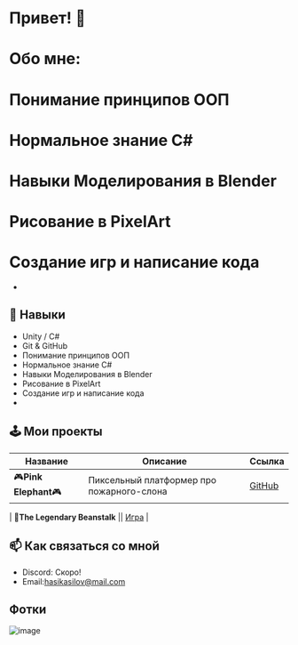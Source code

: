 # Привет! 👋
# Обо мне: 
# Понимание принципов ООП
# Нормальное знание C#
# Навыки Моделирования в Blender
# Рисование в PixelArt
# Создание игр и написание кода
-

## 🔧 Навыки
- Unity / C#
- Git & GitHub
- Понимание принципов ООП
- Нормальное знание C#
- Навыки Моделирования в Blender
- Рисование в PixelArt
- Создание игр и написание кода
- 


## 🕹 Мои проекты

| Название | Описание | Ссылка |
|----------|----------|--------|
| 🎮**Pink Elephant**🎮 | Пиксельный платформер про пожарного-слона | [GitHub](https://omagad22.itch.io/the-legendary-beanstalk) |

| 🌱**The Legendary Beanstalk** || [Игра](https://) |


## 📫 Как связаться со мной
- Discord: Скоро!
- Email:hasikasilov@mail.com

## Фотки
![image](https://github.com/user-attachments/assets/0cafae62-2555-43cc-a65a-e7b35d2c1429)
